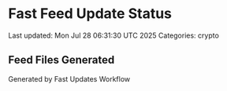 # Fast Feed Update Status
Last updated: Mon Jul 28 06:31:30 UTC 2025
Categories: crypto

## Feed Files Generated

Generated by Fast Updates Workflow
